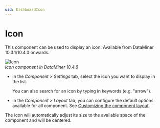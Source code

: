 ```yaml
---
uid: DashboardIcon
---
```


# Icon

This component can be used to display an icon. Available from DataMiner 10.3.1/10.4.0 onwards.

![Icon](~/user-guide/images/Icon.png)<br>*Icon component in DataMiner 10.4.6*

- In the *Component > Settings* tab, select the icon you want to display in the list.

  You can also search for an icon by typing in keywords (e.g. "arrow").

- In the *Component > Layout* tab, you can configure the default options available for all component. See [Customizing the component layout](xref:Customize_Component_Layout).

The icon will automatically adjust its size to the available space of the component and will be centered.

